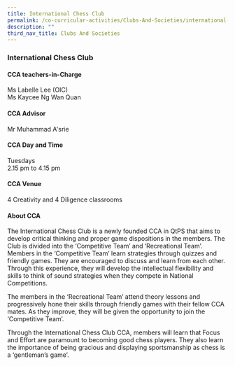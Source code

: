 ```yaml
---
title: International Chess Club
permalink: /co-curricular-activities/Clubs-And-Societies/international-chess/
description: ""
third_nav_title: Clubs And Societies
---
```

### **International Chess Club**

#### **CCA teachers-in-Charge**
Ms Labelle Lee (OIC) <br>
Ms Kaycee Ng Wan Quan

#### **CCA Advisor**
Mr Muhammad A'srie

#### **CCA Day and Time**
Tuesdays<br>
2.15 pm to 4.15 pm

#### **CCA Venue**
4 Creativity and 4 Diligence classrooms

#### **About CCA**

The International Chess Club is a newly founded CCA in QtPS that aims to develop critical thinking and proper game dispositions in the members. The Club is divided into the ‘Competitive Team’ and ‘Recreational Team’. Members in the ‘Competitive Team’ learn strategies through quizzes and friendly games. They are encouraged to discuss and learn from each other. Through this experience, they will develop the intellectual flexibility and skills to think of sound strategies when they compete in National Competitions.

The members in the ‘Recreational Team’ attend theory lessons and progressively hone their skills through friendly games with their fellow CCA mates. As they improve, they will be given the opportunity to join the ‘Competitive Team’.

Through the International Chess Club CCA, members will learn that Focus and Effort are paramount to becoming good chess players. They also learn the importance of being gracious and displaying sportsmanship as chess is a ‘gentleman’s game’.